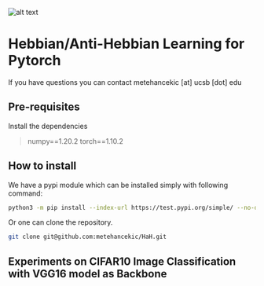 ![alt text][logo]

[logo]: https://github.com/metehancekic/HaH/blob/master/figs/hahblock.png

# Hebbian/Anti-Hebbian Learning for Pytorch

If you have questions you can contact metehancekic [at] ucsb [dot] edu

## Pre-requisites

Install the dependencies

> numpy==1.20.2
> torch==1.10.2

## How to install

We have a pypi module which can be installed simply with following command:

```bash
python3 -m pip install --index-url https://test.pypi.org/simple/ --no-deps hahtorch
```
Or one can clone the repository.

```bash
git clone git@github.com:metehancekic/HaH.git
```

## Experiments on CIFAR10 Image Classification with VGG16 model as Backbone



